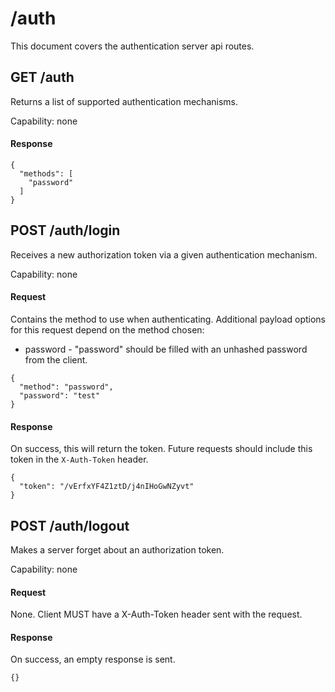 # /auth

This document covers the authentication server api routes.

## GET /auth

Returns a list of supported authentication mechanisms.

Capability: none

#### Response
```
{
  "methods": [
    "password"
  ]
}
```

## POST /auth/login

Receives a new authorization token via a given authentication mechanism.

Capability: none

#### Request

Contains the method to use when authenticating. Additional payload options for this request depend on the method chosen:

+ password - "password" should be filled with an unhashed password from the client.

```
{
  "method": "password",
  "password": "test"
}
```

#### Response

On success, this will return the token. Future requests should include this token in the `X-Auth-Token` header.

```
{
  "token": "/vErfxYF4Z1ztD/j4nIHoGwNZyvt"
}
```

## POST /auth/logout

Makes a server forget about an authorization token.

Capability: none

#### Request

None. Client MUST have a X-Auth-Token header sent with the request.

#### Response

On success, an empty response is sent.

```
{}
```
